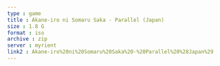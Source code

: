 ```yaml
---
type : game
title : Akane-iro ni Somaru Saka - Parallel (Japan)
size : 1.8 G
format : iso
archive : zip
server : myrient
link2 : Akane-iro%20ni%20Somaru%20Saka%20-%20Parallel%20%28Japan%29
---
```


